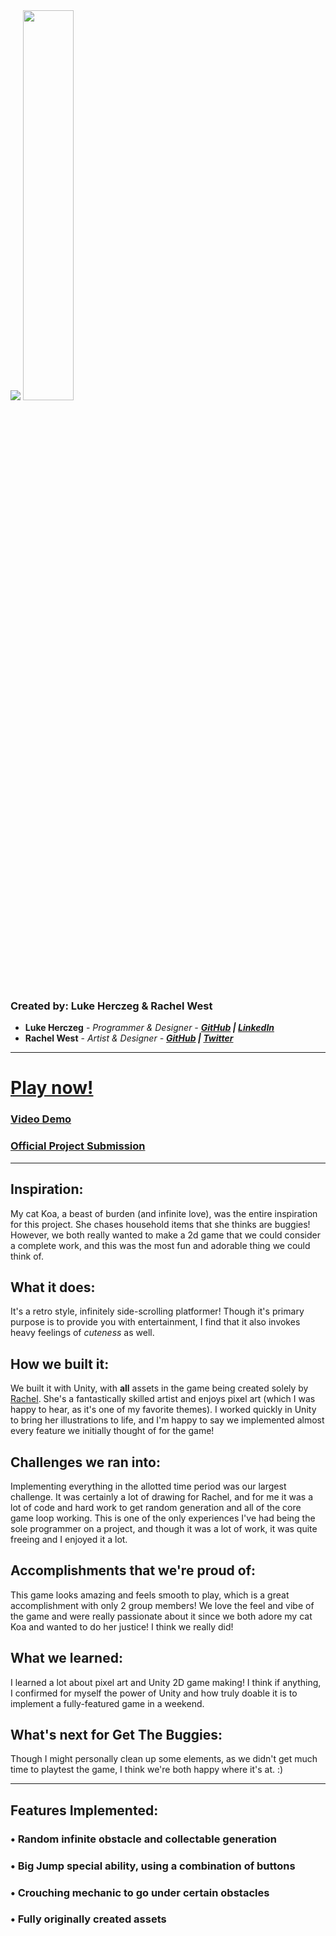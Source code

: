 <img src = "https://cdn.discordapp.com/attachments/347967840655245316/805852350555488256/cover_art.png">
<img src = "https://cdn.discordapp.com/attachments/347967840655245316/811277833582280704/unknown.png" height = "40%" width = "40%">


### Created by: Luke Herczeg & Rachel West
* **Luke Herczeg** - _Programmer & Designer - **[GitHub](https://github.com/lukeherczeg) | [LinkedIn](https://linkedin.com/in/lukeherczeg)**_
* **Rachel West** - _Artist & Designer - **[GitHub](https://github.com/rachel-west) | [Twitter](https://twitter.com/Piggyplum)**_
_______________________________________________________________________________________________________________________________________

# [Play now!](https://lukeherczeg.itch.io/get-the-buggies "Itch.io Page")
### [Video Demo](https://www.youtube.com/watch?v=sJOKg8VoT5E "Demo")
### [Official Project Submission](https://devpost.com/software/get-the-buggies "Project Submission")

_______________________________________________________________________________________________________________________________________

## Inspiration:
My cat Koa, a beast of burden (and infinite love), was the entire inspiration for this project. She chases household items that she thinks are buggies! However, we both really wanted to make a 2d game that we could consider a complete work, and this was the most fun and adorable thing we could think of.
## What it does:
It's a retro style, infinitely side-scrolling platformer! Though it's primary purpose is to provide you with entertainment, I find that it also invokes heavy feelings of *cuteness* as well. 
## How we built it:
We built it with Unity, with **all** assets in the game being created solely by [Rachel](https://github.com/rachel-west). She's a fantastically skilled artist and enjoys pixel art (which I was happy to hear, as it's one of my favorite themes). I worked quickly in Unity to bring her illustrations to life, and I'm happy to say we implemented almost every feature we initially thought of for the game!
## Challenges we ran into:
Implementing everything in the allotted time period was our largest challenge. It was certainly a lot of drawing for Rachel, and for me it was a lot of code and hard work to get random generation and all of the core game loop working. This is one of the only experiences I've had being the sole programmer on a project, and though it was a lot of work, it was quite freeing and I enjoyed it a lot.
## Accomplishments that we're proud of:
This game looks amazing and feels smooth to play, which is a great accomplishment with only 2 group members! We love the feel and vibe of the game and were really passionate about it since we both adore my cat Koa and wanted to do her justice! I think we really did!
## What we learned:
I learned a lot about pixel art and Unity 2D game making! I think if anything, I confirmed for myself the power of Unity and how truly doable it is to implement a fully-featured game in a weekend.
## What's next for Get The Buggies:
Though I might personally clean up some elements, as we didn't get much time to playtest the game, I think we're both happy where it's at. :)
_______________________________________________________________________________________________________________________________________

## Features Implemented: 

### •	Random infinite obstacle and collectable generation

### • Big Jump special ability, using a combination of buttons
 
### •	Crouching mechanic to go under certain obstacles

### •	Fully originally created assets

